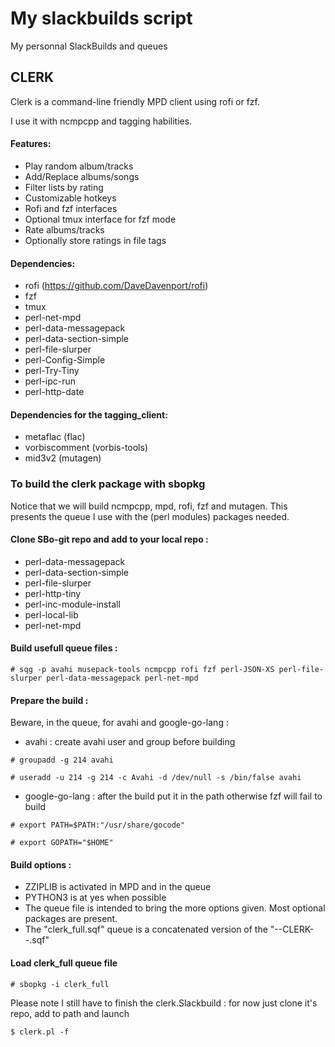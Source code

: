 # My slackbuilds script
My personnal SlackBuilds and queues

## CLERK

Clerk is a command-line friendly MPD client using rofi or fzf.

I use it with ncmpcpp and tagging habilities. 

#### Features:
- Play random album/tracks
- Add/Replace albums/songs
- Filter lists by rating
- Customizable hotkeys
- Rofi and fzf interfaces
- Optional tmux interface for fzf mode
- Rate albums/tracks
- Optionally store ratings in file tags

#### Dependencies:
- rofi (https://github.com/DaveDavenport/rofi)
- fzf
- tmux
- perl-net-mpd
- perl-data-messagepack
- perl-data-section-simple
- perl-file-slurper
- perl-Config-Simple
- perl-Try-Tiny
- perl-ipc-run
- perl-http-date

#### Dependencies for the tagging_client:
- metaflac (flac)
- vorbiscomment (vorbis-tools)
- mid3v2 (mutagen)

### To build the clerk package with sbopkg

Notice that we will build ncmpcpp, mpd, rofi, fzf and mutagen. This presents the queue I use with the (perl modules) packages needed.

#### Clone SBo-git repo and add to your local repo :
- perl-data-messagepack
- perl-data-section-simple
- perl-file-slurper
- perl-http-tiny
- perl-inc-module-install
- perl-local-lib
- perl-net-mpd

#### Build usefull queue files :
`# sqg -p avahi musepack-tools ncmpcpp rofi fzf perl-JSON-XS perl-file-slurper perl-data-messagepack perl-net-mpd`

#### Prepare the build :

Beware, in the queue, for avahi and google-go-lang :
- avahi : create avahi user and group before building

`# groupadd -g 214 avahi`

`# useradd -u 214 -g 214 -c Avahi -d /dev/null -s /bin/false avahi`

- google-go-lang : after the build put it in the path otherwise fzf will fail to build

`# export PATH=$PATH:"/usr/share/gocode"`

`# export GOPATH="$HOME"`

#### Build options :

- ZZIPLIB is activated in MPD and in the queue
- PYTHON3 is at yes when possible
- The queue file is intended to bring the more options given. Most optional packages are present.
- The "clerk_full.sqf" queue is a concatenated version of the "--CLERK--.sqf"

#### Load clerk_full queue file
`# sbopkg -i clerk_full`

Please note I still have to finish the clerk.Slackbuild : for now just clone it's repo, add to path and launch

`$ clerk.pl -f`

